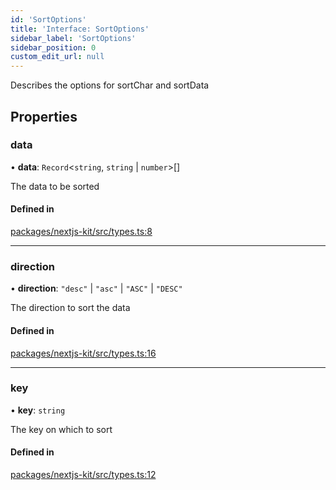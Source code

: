 ```yaml
---
id: 'SortOptions'
title: 'Interface: SortOptions'
sidebar_label: 'SortOptions'
sidebar_position: 0
custom_edit_url: null
---
```


Describes the options for sortChar and sortData

## Properties

### data

• **data**: `Record`<`string`, `string` \| `number`\>[]

The data to be sorted

#### Defined in

[packages/nextjs-kit/src/types.ts:8](https://github.com/pantheon-systems/decoupled-kit-js/blob/c3dc8b3da/packages/nextjs-kit/src/types.ts#L8)

---

### direction

• **direction**: `"desc"` \| `"asc"` \| `"ASC"` \| `"DESC"`

The direction to sort the data

#### Defined in

[packages/nextjs-kit/src/types.ts:16](https://github.com/pantheon-systems/decoupled-kit-js/blob/c3dc8b3da/packages/nextjs-kit/src/types.ts#L16)

---

### key

• **key**: `string`

The key on which to sort

#### Defined in

[packages/nextjs-kit/src/types.ts:12](https://github.com/pantheon-systems/decoupled-kit-js/blob/c3dc8b3da/packages/nextjs-kit/src/types.ts#L12)
